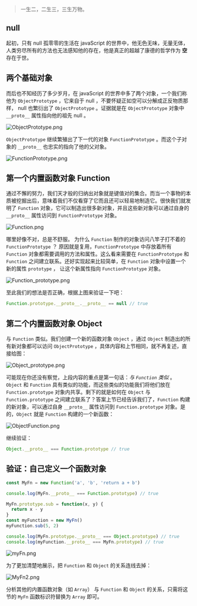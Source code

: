 > 一生二，二生三，三生万物。

## null

起初，只有 null 孤零零的生活在 javaScript 的世界中，他无色无味，无量无体，人类穷尽所有的方法也无法感知他的存在，他是真正的超越了康德的哲学作为 **空** 存在于世。

## 两个基础对象

而后也不知经历了多少岁月，在 javaScript 的世界中多了两个对象，一个我们称他为 `ObjectPrototype` ，它来自于 null ，不要怀疑正如空可以分解成正反物质那样， null 也繁衍出了 `ObjectPrototype` 。证据就是在 `ObjectPrototype` 对象中 `__proto__` 属性指向他的祖先 null 。

![ObjectPrototype.png](http://upload-images.jianshu.io/upload_images/5518635-98dc3f69577a677c.png?imageMogr2/auto-orient/strip%7CimageView2/2/w/1240)

`ObjectPrototype` 继续繁殖出了下一代的对象 `FunctionPrototype` 。而这个子对象的 `__proto__` 也忠实的指向了他的父对象。

![FunctionPrototype.png](http://upload-images.jianshu.io/upload_images/5518635-f0c4ec4a873ac4e8.png?imageMogr2/auto-orient/strip%7CimageView2/2/w/1240)

## 第一个内置函数对象 Function

通过不懈的努力，我们天才般的归纳出对象就是键值对的集合。而当一个事物的本质被挖掘出后，意味着我们不仅看穿了它而且还可以轻易地制造它。很快我们就发明了 `Function` 对象，它可以制造出很多新对象，并且这些新对象可以通过自身的 `__proto__` 属性访问到 `FunctionPrototype` 对象。

![Function.png](http://upload-images.jianshu.io/upload_images/5518635-13fbf6ede7ca6c35.png?imageMogr2/auto-orient/strip%7CimageView2/2/w/1240)

哪里好像不对，总是不舒服。 为什么 `Function` 制作的对象访问八竿子打不着的 `FunctionPrototype` ？ 原因就是复用，`FunctionPrototype` 中存放着所有 `Function` 对象都需要调用的方法和属性。这么看来需要在 `FunctionPrototype` 和 `Function` 之间建立联系。还好实现起来比较简单，在 `Function` 对象中设置一个新的属性 `prototype` ， 让这个新属性指向 `FunctionPrototype` 对象。

![Function_prototype.png](http://upload-images.jianshu.io/upload_images/5518635-9bf44e47ad39f5f0.png?imageMogr2/auto-orient/strip%7CimageView2/2/w/1240)

至此我们的想法是否正确，根据上图来验证一下吧：

```js
Function.prototype.__proto__.__proto__ == null // true
```

## 第二个内置函数对象 Object

与 `Function` 类似。我们创建一个新的函数对象 `Object` ，通过 `Object` 制造出的所有新对象都可以访问 `ObjectPrototype` ，具体内容和上节相同，就不再复述，直接给图：

![Object_prototype.png](http://upload-images.jianshu.io/upload_images/5518635-966464b2f7ca1145.png?imageMogr2/auto-orient/strip%7CimageView2/2/w/1240)

可能现在你还没有察觉，上段内容的重点是第一句话：_与 `Function` 类似_ 。`Object` 和 `Function` 具有类似的功能，而这些类似的功能我们将他们放在 `Function.prototype` 对象内共享。剩下的就是如何在 `Object` 与 `Function.prototype` 之间建立联系了？答案上节已经告诉我们了，`Function` 构建的新对象，可以通过自身 `__proto__` 属性访问到 `Function.prototype` 对象。是的，`Object` 就是 `Function` 构建的一个新函数：

![ObjectFunction.png](http://upload-images.jianshu.io/upload_images/5518635-8b8d673e1dc06c33.png?imageMogr2/auto-orient/strip%7CimageView2/2/w/1240)

继续验证：

```js
Object.__proto__ === Function.prototype // true
```

## 验证：自己定义一个函数对象

```js
const MyFn = new Function('a', 'b', 'return a + b')

console.log(MyFn.__proto__ === Function.prototype) // true

MyFn.prototype.sub = function(x, y) {
  return x - y
}
const myFunction = new MyFn()
myFunction.sub(5, 2)

console.log(MyFn.prototype.__proto__ === Object.prototype) // true
console.log(myFunction.__proto__ === MyFn.prototype) // true
```

![myFn.png](http://upload-images.jianshu.io/upload_images/5518635-6f8b7ccfd227c594.png?imageMogr2/auto-orient/strip%7CimageView2/2/w/1240)

为了更加清楚地展示，把 `Function` 和 `Object` 的关系连线去掉：

![MyFn2.png](http://upload-images.jianshu.io/upload_images/5518635-f7171e7fcb7b41ee.png?imageMogr2/auto-orient/strip%7CimageView2/2/w/1240)

分析其他的内置函数对象（如 `Array`） 与 `Function` 和 `Object` 的关系，只需将这节的 `MyFn` 函数标识符替换为 `Array` 即可。
